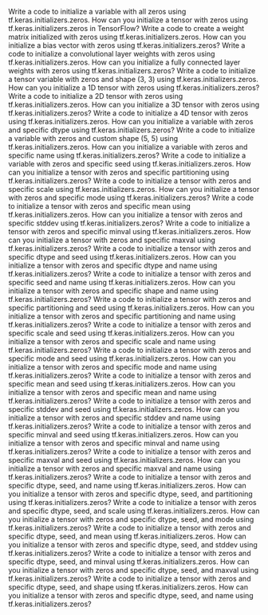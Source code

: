 Write a code to initialize a variable with all zeros using tf.keras.initializers.zeros.
How can you initialize a tensor with zeros using tf.keras.initializers.zeros in TensorFlow?
Write a code to create a weight matrix initialized with zeros using tf.keras.initializers.zeros.
How can you initialize a bias vector with zeros using tf.keras.initializers.zeros?
Write a code to initialize a convolutional layer weights with zeros using tf.keras.initializers.zeros.
How can you initialize a fully connected layer weights with zeros using tf.keras.initializers.zeros?
Write a code to initialize a tensor variable with zeros and shape (3, 3) using tf.keras.initializers.zeros.
How can you initialize a 1D tensor with zeros using tf.keras.initializers.zeros?
Write a code to initialize a 2D tensor with zeros using tf.keras.initializers.zeros.
How can you initialize a 3D tensor with zeros using tf.keras.initializers.zeros?
Write a code to initialize a 4D tensor with zeros using tf.keras.initializers.zeros.
How can you initialize a variable with zeros and specific dtype using tf.keras.initializers.zeros?
Write a code to initialize a variable with zeros and custom shape (5, 5) using tf.keras.initializers.zeros.
How can you initialize a variable with zeros and specific name using tf.keras.initializers.zeros?
Write a code to initialize a variable with zeros and specific seed using tf.keras.initializers.zeros.
How can you initialize a tensor with zeros and specific partitioning using tf.keras.initializers.zeros?
Write a code to initialize a tensor with zeros and specific scale using tf.keras.initializers.zeros.
How can you initialize a tensor with zeros and specific mode using tf.keras.initializers.zeros?
Write a code to initialize a tensor with zeros and specific mean using tf.keras.initializers.zeros.
How can you initialize a tensor with zeros and specific stddev using tf.keras.initializers.zeros?
Write a code to initialize a tensor with zeros and specific minval using tf.keras.initializers.zeros.
How can you initialize a tensor with zeros and specific maxval using tf.keras.initializers.zeros?
Write a code to initialize a tensor with zeros and specific dtype and seed using tf.keras.initializers.zeros.
How can you initialize a tensor with zeros and specific dtype and name using tf.keras.initializers.zeros?
Write a code to initialize a tensor with zeros and specific seed and name using tf.keras.initializers.zeros.
How can you initialize a tensor with zeros and specific shape and name using tf.keras.initializers.zeros?
Write a code to initialize a tensor with zeros and specific partitioning and seed using tf.keras.initializers.zeros.
How can you initialize a tensor with zeros and specific partitioning and name using tf.keras.initializers.zeros?
Write a code to initialize a tensor with zeros and specific scale and seed using tf.keras.initializers.zeros.
How can you initialize a tensor with zeros and specific scale and name using tf.keras.initializers.zeros?
Write a code to initialize a tensor with zeros and specific mode and seed using tf.keras.initializers.zeros.
How can you initialize a tensor with zeros and specific mode and name using tf.keras.initializers.zeros?
Write a code to initialize a tensor with zeros and specific mean and seed using tf.keras.initializers.zeros.
How can you initialize a tensor with zeros and specific mean and name using tf.keras.initializers.zeros?
Write a code to initialize a tensor with zeros and specific stddev and seed using tf.keras.initializers.zeros.
How can you initialize a tensor with zeros and specific stddev and name using tf.keras.initializers.zeros?
Write a code to initialize a tensor with zeros and specific minval and seed using tf.keras.initializers.zeros.
How can you initialize a tensor with zeros and specific minval and name using tf.keras.initializers.zeros?
Write a code to initialize a tensor with zeros and specific maxval and seed using tf.keras.initializers.zeros.
How can you initialize a tensor with zeros and specific maxval and name using tf.keras.initializers.zeros?
Write a code to initialize a tensor with zeros and specific dtype, seed, and name using tf.keras.initializers.zeros.
How can you initialize a tensor with zeros and specific dtype, seed, and partitioning using tf.keras.initializers.zeros?
Write a code to initialize a tensor with zeros and specific dtype, seed, and scale using tf.keras.initializers.zeros.
How can you initialize a tensor with zeros and specific dtype, seed, and mode using tf.keras.initializers.zeros?
Write a code to initialize a tensor with zeros and specific dtype, seed, and mean using tf.keras.initializers.zeros.
How can you initialize a tensor with zeros and specific dtype, seed, and stddev using tf.keras.initializers.zeros?
Write a code to initialize a tensor with zeros and specific dtype, seed, and minval using tf.keras.initializers.zeros.
How can you initialize a tensor with zeros and specific dtype, seed, and maxval using tf.keras.initializers.zeros?
Write a code to initialize a tensor with zeros and specific dtype, seed, and shape using tf.keras.initializers.zeros.
How can you initialize a tensor with zeros and specific dtype, seed, and name using tf.keras.initializers.zeros?